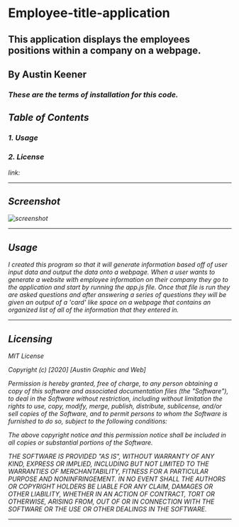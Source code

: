 # Employee-title-application
## This application displays the employees positions within a company on a webpage.
## By Austin Keener <br>
### <i>These are the terms of installation for this code.<i>
## Table of Contents
### 1. Usage <br>
### 2. License<br>

link: 
<hr>

## Screenshot

![screenshot](/screen-shot.png)


<hr>


## Usage
<i>I created this program so that it will generate information based off of user input data and output the data onto a webpage. When a user wants to generate a website with employee information on their company they go to the application and start by running the app.js file. Once that file is run they are asked questions and after answering a series of questions they will be given an output of a 'card' like space on a webpage that contains an organized list of all of the information that they entered in.<i>
<hr>

## Licensing
<i>
MIT License

Copyright (c) [2020] [Austin Graphic and Web]

Permission is hereby granted, free of charge, to any person obtaining a copy
of this software and associated documentation files (the "Software"), to deal
in the Software without restriction, including without limitation the rights
to use, copy, modify, merge, publish, distribute, sublicense, and/or sell
copies of the Software, and to permit persons to whom the Software is
furnished to do so, subject to the following conditions:

The above copyright notice and this permission notice shall be included in all
copies or substantial portions of the Software.

THE SOFTWARE IS PROVIDED "AS IS", WITHOUT WARRANTY OF ANY KIND, EXPRESS OR
IMPLIED, INCLUDING BUT NOT LIMITED TO THE WARRANTIES OF MERCHANTABILITY,
FITNESS FOR A PARTICULAR PURPOSE AND NONINFRINGEMENT. IN NO EVENT SHALL THE
AUTHORS OR COPYRIGHT HOLDERS BE LIABLE FOR ANY CLAIM, DAMAGES OR OTHER
LIABILITY, WHETHER IN AN ACTION OF CONTRACT, TORT OR OTHERWISE, ARISING FROM,
OUT OF OR IN CONNECTION WITH THE SOFTWARE OR THE USE OR OTHER DEALINGS IN THE
SOFTWARE.<i>
<hr>